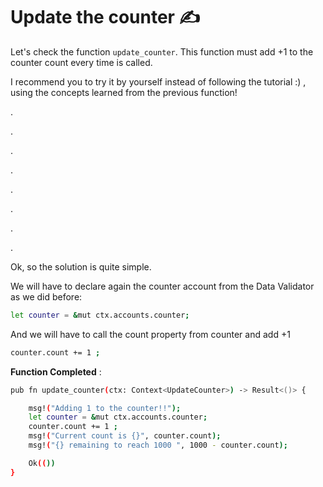 # Update the counter ✍️ 

Let's check the function ```update_counter```. This function must add +1 to the counter count every time is called. 

I recommend you to try it by yourself instead of following the tutorial :) , using the concepts learned from the previous function! 

.

.

.

.

.

.

.

.

Ok, so the solution is quite simple.

We will have to declare again the counter account from the Data Validator as we did before:
```bash
let counter = &mut ctx.accounts.counter;
````

And we will have to call the count property from counter and add +1 
```bash
counter.count += 1 ;
```

**Function Completed** :
```bash
pub fn update_counter(ctx: Context<UpdateCounter>) -> Result<()> {

    msg!("Adding 1 to the counter!!");
    let counter = &mut ctx.accounts.counter;
    counter.count += 1 ;
    msg!("Current count is {}", counter.count);
    msg!("{} remaining to reach 1000 ", 1000 - counter.count);

    Ok(())
}

```
